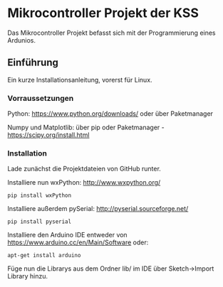 # Mikrocontroller Projekt der KSS

Das Mikrocontroller Projekt befasst sich mit der Programmierung eines Ardunios.

## Einführung

Ein kurze Installationsanleitung, vorerst für Linux.

### Vorraussetzungen

Python: https://www.python.org/downloads/ oder über Paketmanager

Numpy und Matplotlib: über pip oder Paketmanager - https://scipy.org/install.html

### Installation

Lade zunächst die Projektdateien von GitHub runter.

Installiere nun wxPython: http://www.wxpython.org/
```
pip install wxPython
```

Installiere außerdem pySerial: http://pyserial.sourceforge.net/
```
pip install pyserial
```
Installiere den Arduino IDE entweder von https://www.arduino.cc/en/Main/Software oder:
```
apt-get install arduino
```

Füge nun die Librarys aus dem Ordner lib/ im IDE über Sketch->Import Library hinzu.


